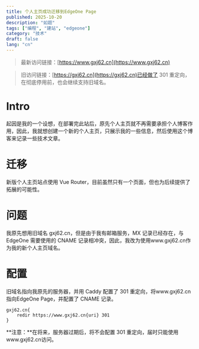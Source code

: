 ```yaml
---
title: 个人主页成功迁移到EdgeOne Page
published: 2025-10-20
description: "如题"
tags: ["编程", "建站", "edgeone"]
category: "技术"
draft: false
lang: "cn"
---
```


> 最新访问链接：[https://www.gxj62.cn](https://www.gxj62.cn)

> 旧访问链接：[https://gxj62.cn](https://gxj62.cn)已经做了 301 重定向，在彻底停用前，也会继续支持旧域名。

# Intro

起因是我的一个设想，在部署完此站后，原先个人主页就不再需要承担个人博客作用，因此，我就想创建一个新的个人主页，只展示我的一些信息，然后使用这个博客来记录一些技术文章。

# 迁移

新版个人主页站点使用 Vue Router，目前虽然只有一个页面，但也为后续提供了拓展的可能性。

# 问题

我原先想用旧域名 gxj62.cn，但是由于我有邮箱服务，MX 记录已经存在，与 EdgeOne 需要使用的 CNAME 记录相冲突，因此，我改为使用www.gxj62.cn作为我的新个人主页域名。

# 配置

旧域名指向我原先的服务器，并用 Caddy 配置了 301 重定向，将www.gxj62.cn指向EdgeOne Page，并配置了 CNAME 记录。

```caddyfile
gxj62.cn{
    redir https://www.gxj62.cn{uri} 301
}
```

**注意：**在将来，服务器过期后，将不会配置 301 重定向，届时只能使用www.gxj62.cn访问。
